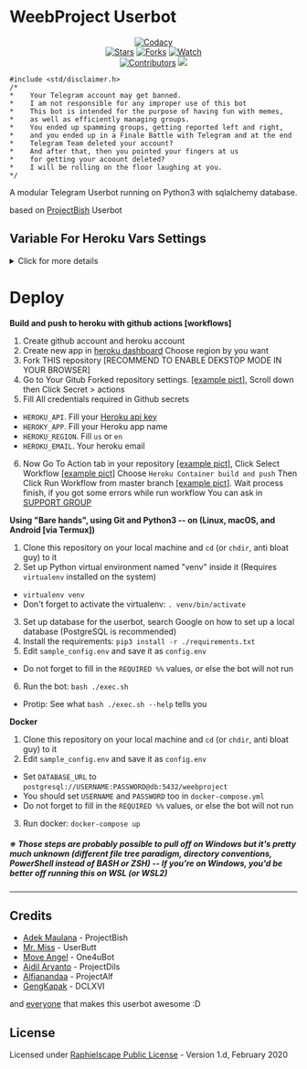 # WeebProject Userbot

<p align="center">
    <a href="https://app.codacy.com/gh/BianSepang/WeebProject/dashboard"> <img src="https://img.shields.io/codacy/grade/a723cb464d5a4d25be3152b5d71de82d?color=blue&logo=codacy&style=flat-square" alt="Codacy" /></a><br>
    <a href="https://github.com/BianSepang/WeebProject/stargazers"> <img src="https://img.shields.io/github/stars/BianSepang/WeebProject?logo=github&style=flat-square" alt="Stars" /></a>
    <a href="https://github.com/BianSepang/WeebProject/network/members"> <img src="https://img.shields.io/github/forks/BianSepang/WeebProject?logo=github&style=flat-square" alt="Forks" /></a>
    <a href="https://github.com/BianSepang/WeebProject/watchers"> <img src="https://img.shields.io/github/watchers/BianSepang/WeebProject?logo=github&style=flat-square" alt="Watch" /></a><br>
    <a href="https://github.com/BianSepang/WeebProject/graphs/contributors"> <img src="https://img.shields.io/github/contributors/BianSepang/WeebProject?color=blue&style=flat-square" alt="Contributors" /></a>
    <a href="https://pypi.org/project/Telethon/"> <img src="https://img.shields.io/pypi/v/telethon?label=telethon&logo=pypi&logoColor=white&style=flat-square" /></a>
</p>

```
#include <std/disclaimer.h>
/*
*    Your Telegram account may get banned.
*    I am not responsible for any improper use of this bot
*    This bot is intended for the purpose of having fun with memes,
*    as well as efficiently managing groups.
*    You ended up spamming groups, getting reported left and right,
*    and you ended up in a Finale Battle with Telegram and at the end
*    Telegram Team deleted your account?
*    And after that, then you pointed your fingers at us
*    for getting your acoount deleted?
*    I will be rolling on the floor laughing at you.
*/
```

A modular Telegram Userbot running on Python3 with sqlalchemy database.

based on [ProjectBish](https://github.com/adekmaulana/ProjectBish) Userbot
## Variable For Heroku Vars Settings
<details>
   <summary>Click for more details</summary>
   
**1. Required Variable name and value**
- `API_KEY` __# Get this value from [Telegram.org](https://my.telegram.org)__.
- `API_HASH` __# Get this value from [Telegram.org](https://my.telegram.org)__.
- `STRING_SESSION` __# Get this value by running [python3 string_session.py] in Termux or local system__.
- `HEROKU_API_KEY` __# Get your heroku api from [Heroku Account Settings](https://dashboard.heroku.com/account)__.
- `HEROKU_APP_NAME` __# Your heroku app name which are deployed as userbot__.

**2. Non Mandatory Variable Name. [Suggest to set this]**
- `ALIVE_NAME` __# Name to show in .alive message__.
- `ALIVE_LOGO` __# Show Image/Logo in .alive message. Use telegra.ph or any direct link image__.
- `ANTI_SPAMBOT` __# Kicks spambots from groups after they join. [Requires admin powers in groups to kick.] type value this is__ `true` __or__ `false`.
- `ANTI_SPAMBOT_SHOUT` __# Fill this value as false. if you're want Report spambots to @admins in groups after they join, just in case when you don't have admin powers to kick that shit by yourself__.
- `BOTLOG` __# LOG your userbot, type value this variable is__ `true` __or__ `false`.
- `BOTLOG_CHATID` __# chat_id of the Log group. Set it to__ `0` __if BOTLOG =__ `false` __and/or if LOGSPAMMER =__ `false`.
- `BIO_PREFIX` __# Prefix for Last.FM Module Bio__.
- `COUNTRY` __# Your Country to be used in the .time and .date commands__.
- `CLEAN_WELCOME` __# When a new person joins, the old welcome message is deleted, Set this to__ `true` __or__ `false`.
- `CONSOLE_LOGGER_VERBOSE` __# If you need verbosity on the console logging__ __set this__ `true` __or__ `false`.
- `DEEZER_ARL_TOKEN` __# Your DEEZER ARL TOKEN. If you don't know this, leave it blank__.
- `DEFAULT_BIO` __# Default you profile bio__.
- `G_DRIVE_DATA` __# Your client_secret.json__.
- `G_DRIVE_INDEX_URL` __# Your Cloudflare Google Drive Index URL__.
- `GENIUS_ACCESS_TOKEN` __# Client Access Token from [Genius](https://genius.com/api-clients) site__.
- `LOGSPAMMER` __# Set this to__ `true` __in case you want the error logs to be stored in the userbot log group, instead of spitting out the file in the current chat, requires a valid BOTLOG_CHATID to be set__.
- `LASTFM_API` __# API Key for Last.FM module. Get one from [last.fm](https://www.last.fm/api/account/create) site, Leave this blank if you won't use last.fm module__.
- `LASTFM_SECRET` __# SECRET Key for Last.FM module. Get one from [last.fm](https://www.last.fm/api/account/create) site, Leave this blank if you won't use last.fm module__.
- `LASTFM_PASSWORD` __# Your last.fm password. Leave this blank if you won't use last.fm module__.
- `OPEN_WEATHER_MAP_APPID` __# Get your own API key from [openweatermap](https://api.openweathermap.org/data/2.5/weather) site. If you won't use this. Leave it Blank__.
- `OCR_SPACE_API_KEY` __# OCR API Key for .ocr command. Get from [Ocr space](https://ocr.space/ocrapi) site__.
- `PM_AUTO_BAN` __# PM shield if you won't any user spam your PM. Set this__ `true` __or__ `false`.
- `REM_BG_API_KEY` __# API Key for .rbg command. Get from this [Site](https://www.remove.bg/api)__.
- `TZ_NUMBER` __# Fill__ `1` __as a default value, Or in case you've country has multiple time zones. Just change a value to any time zones__.
- `TERM_ALIAS` __# Display user for .term command. set this value as__ `WeebProject` __or any name you want__.
- `TMP_DOWNLOAD_DIRECTORY` __# Set this to__ `./downloads/`. __This variable for Download location many modules (GDrive, .download etc..)__.
- `UPSTREAM_REPO_URL` __# In case if you are maintain a your fork repo, Fill your URL forked repo in value. if not, just paste this [URL](https://github.com/BianSepang/WeebProject)__.
- `USR_TOKEN_UPTOBOX` __# API for direct link uptobox link, Read [this](https://docs.uptobox.com/#how-to-find-my-api-token) NOTE: Required premium uptobox account__.
- `WEATHER_DEFCITY` __# Set the default city for the userbot's weather module__.

</details>

# Deploy
**Build and push to heroku with github actions [workflows]**
1. Create github account and heroku account
2. Create new app in [heroku dashboard](https://dashboard.heroku.com/new-app) Choose region by you want
3. Fork THIS repository [RECOMMEND TO ENABLE DEKSTOP MODE IN YOUR BROWSER]
4. Go to Your Gitub Forked repository settings. [[example pict]](https://telegra.ph/file/5f8e378f13f41ff7971de.jpg), Scroll down then Click Secret > actions
5. Fill All credentials required in Github secrets
- `HEROKU_API`. Fill your [Heroku api key](https://dashboard.heroku.com/account)
- `HEROKY_APP`. Fill your Heroku app name
- `HEROKU_REGION`. Fill `us` or `en`
- `HEROKU_EMAIL`. Your heroku email
6. Now Go To Action tab in your repository [[example pict]](https://telegra.ph/file/28cecfc199fc34558ac91.jpg), Click Select Workflow [[example pict]](https://telegra.ph/file/5efd02314c3689bf149f3.jpg) Choose `Heroku Container build and push` Then Click Run Workflow from master branch [[example pict]](https://telegra.ph/file/b0afed12ff49f0ddf7c58.jpg). Wait process finish, if you got some errors while run workflow You can ask in [SUPPORT GROUP](https://t.me/+BYn1fSHCjHY5M2E1)

**Using "Bare hands", using Git and Python3 -- on (Linux, macOS, and Android [via Termux])**
1. Clone this repository on your local machine and `cd` (or `chdir`, anti bloat guy) to it
2. Set up Python virtual environment named "venv" inside it (Requires `virtualenv` installed on the system)
  - `virtualenv venv`
  - Don't forget to activate the virtualenv: `. venv/bin/activate`
3. Set up database for the userbot, search Google on how to set up a local database (PostgreSQL is recommended)
4. Install the requirements: `pip3 install -r ./requirements.txt`
5. Edit `sample_config.env` and save it as `config.env`
  - Do not forget to fill in the `REQUIRED %%` values, or else the bot will not run
6. Run the bot: `bash ./exec.sh`
  - Protip: See what `bash ./exec.sh --help` tells you

**Docker**
1. Clone this repository on your local machine and `cd` (or `chdir`, anti bloat guy) to it
2. Edit `sample_config.env` and save it as `config.env`
  - Set `DATABASE_URL` to `postgresql://USERNAME:PASSWORD@db:5432/weebproject`
  - You should set `USERNAME` and `PASSWORD` too in `docker-compose.yml`
  - Do not forget to fill in the `REQUIRED %%` values, or else the bot will not run
3. Run docker: `docker-compose up`

##### ※ Those steps are probably possible to pull off on Windows but it's pretty much unknown (different file tree paradigm, directory conventions, PowerShell instead of BASH or ZSH) -- If you're on Windows, you'd be better off running this on WSL (or WSL2)
---
## Credits
* [Adek Maulana](https://github.com/adekmaulana) - ProjectBish
* [Mr. Miss](https://github.com/keselekpermen69) - UserButt
* [Move Angel](https://github.com/MoveAngel) - One4uBot
* [Aidil Aryanto](https://github.com/aidilaryanto) - ProjectDils
* [Alfianandaa](https://github.com/alfianandaa) - ProjectAlf
* [GengKapak](https://github.com/GengKapak) - DCLXVI

and [everyone](https://github.com/BianSepang/WeebProject/graphs/contributors) that makes this userbot awesome :D

## License
Licensed under [Raphielscape Public License](https://github.com/BianSepang/WeebProject/blob/master/LICENSE) - Version 1.d, February 2020
